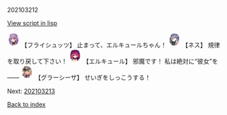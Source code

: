 202103212

[View script in lisp](../scripts/202103212.txt)

<img src="../images/units/502711.png" alt="502711.png" height="34"/>
【フライシュッツ】
止まって、エルキュールちゃん！

<img src="../images/units/602011.png" alt="602011.png" height="34"/>
【ネス】
規律を取り戻して下さい！

<img src="../images/units/3202511.png" alt="3202511.png" height="34"/>
【エルキュール】
邪魔です！
私は絶対に“彼女”を――

<img src="../images/units/302611.png" alt="302611.png" height="34"/>
【グラーシーザ】
せいぎをしっこうする！

Next: [202103213](202103213.md)

[Back to index](index.md)
